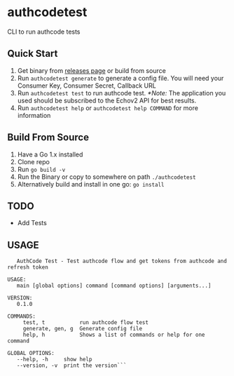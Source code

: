 # authcodetest
CLI to run authcode tests

## Quick Start
1. Get binary from [releases page](https://github.com/ndpete/authcodetest/releases) or build from source
2. Run `authcodetest generate` to generate a config file. You will need your Consumer Key, Consumer Secret, Callback URL
3. Run `authcodetest test` to run authcode test. _*Note:_ The application you used should be subscribed to the Echov2 API for best results.
4. Run `authcodetest help` or `authcodetest help COMMAND` for more information

## Build From Source
1. Have a Go 1.x installed
2. Clone repo
3. Run `go build -v`
4. Run the Binary or copy to somewhere on path `./authcodetest`
5. Alternatively build and install in one go: `go install`

## TODO
- Add Tests

## USAGE
```NAME:
   AuthCode Test - Test authcode flow and get tokens from authcode and refresh token

USAGE:
   main [global options] command [command options] [arguments...]

VERSION:
   0.1.0

COMMANDS:
     test, t           run authcode flow test
     generate, gen, g  Generate config file
     help, h           Shows a list of commands or help for one command

GLOBAL OPTIONS:
   --help, -h     show help
   --version, -v  print the version```